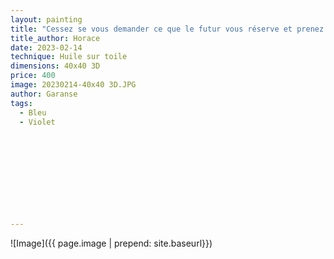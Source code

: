 ```yaml
---
layout: painting
title: "Cessez se vous demander ce que le futur vous réserve et prenez comme cadeau ce que la journée vous apporte."                       
title_author: Horace                                       
date: 2023-02-14
technique: Huile sur toile 
dimensions: 40x40 3D
price: 400
image: 20230214-40x40 3D.JPG
author: Garanse
tags:
  - Bleu
  - Violet
  
  
  
  
  
  
  
  
  
  
---
```

![Image]({{ page.image | prepend: site.baseurl}})

